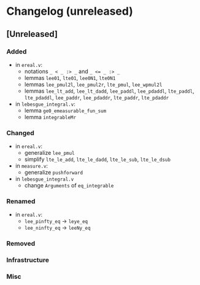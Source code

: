 # Changelog (unreleased)

## [Unreleased]

### Added

- in `ereal.v`:
  + notations `_ < _ :> _` and `_ <= _ :> _`
  + lemmas `lee01`, `lte01`, `lee0N1`, `lte0N1`
  + lemmas `lee_pmul2l`, `lee_pmul2r`, `lte_pmul`, `lee_wpmul2l`
  + lemmas `lee_lt_add`, `lee_lt_dadd`, `lee_paddl`, `lee_pdaddl`,
    `lte_paddl`, `lte_pdaddl`, `lee_paddr`, `lee_pdaddr`,
    `lte_paddr`, `lte_pdaddr`
- in `lebesgue_integral.v`:
  + lemma `ge0_emeasurable_fun_sum`
  + lemma `integrableMr`

### Changed

- in `ereal.v`:
  + generalize `lee_pmul`
  + simplify `lte_le_add`, `lte_le_dadd`, `lte_le_sub`, `lte_le_dsub`
- in `measure.v`:
  + generalize `pushforward`
- in `lebesgue_integral.v`
  + change `Arguments` of `eq_integrable`

### Renamed

- in `ereal.v`:
  + `lee_pinfty_eq` -> `leye_eq`
  + `lee_ninfty_eq` -> `leeNy_eq`

### Removed

### Infrastructure

### Misc
